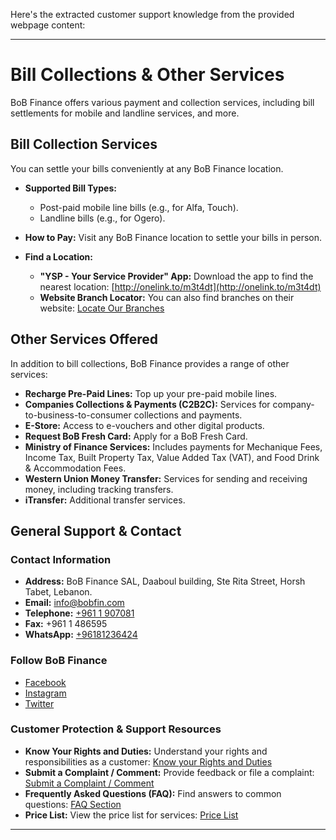 Here's the extracted customer support knowledge from the provided webpage content:

---

# Bill Collections & Other Services

BoB Finance offers various payment and collection services, including bill settlements for mobile and landline services, and more.

## Bill Collection Services

You can settle your bills conveniently at any BoB Finance location.

*   **Supported Bill Types:**
    *   Post-paid mobile line bills (e.g., for Alfa, Touch).
    *   Landline bills (e.g., for Ogero).

*   **How to Pay:**
    Visit any BoB Finance location to settle your bills in person.

*   **Find a Location:**
    *   **"YSP - Your Service Provider" App:** Download the app to find the nearest location: [http://onelink.to/m3t4dt](http://onelink.to/m3t4dt)
    *   **Website Branch Locator:** You can also find branches on their website: [Locate Our Branches](https://www.bob-finance.com/Inside/Subagents)

## Other Services Offered

In addition to bill collections, BoB Finance provides a range of other services:

*   **Recharge Pre-Paid Lines:** Top up your pre-paid mobile lines.
*   **Companies Collections & Payments (C2B2C):** Services for company-to-business-to-consumer collections and payments.
*   **E-Store:** Access to e-vouchers and other digital products.
*   **Request BoB Fresh Card:** Apply for a BoB Fresh Card.
*   **Ministry of Finance Services:** Includes payments for Mechanique Fees, Income Tax, Built Property Tax, Value Added Tax (VAT), and Food Drink & Accommodation Fees.
*   **Western Union Money Transfer:** Services for sending and receiving money, including tracking transfers.
*   **iTransfer:** Additional transfer services.

## General Support & Contact

### Contact Information

*   **Address:** BoB Finance SAL, Daaboul building, Ste Rita Street, Horsh Tabet, Lebanon.
*   **Email:** [info@bobfin.com](mailto:info@bobfin.com)
*   **Telephone:** [+961 1 907081](tel:+9611907081)
*   **Fax:** +961 1 486595
*   **WhatsApp:** [+96181236424](https://api.whatsapp.com/send?phone=96181236424)

### Follow BoB Finance

*   [Facebook](https://www.facebook.com/BobFinanceSal)
*   [Instagram](https://www.instagram.com/BoB_Finance)
*   [Twitter](https://twitter.com/BoBFinance2)

### Customer Protection & Support Resources

*   **Know Your Rights and Duties:** Understand your rights and responsibilities as a customer: [Know your Rights and Duties](https://www.bob-finance.com/Inside/RightsAndDuties)
*   **Submit a Complaint / Comment:** Provide feedback or file a complaint: [Submit a Complaint / Comment](https://www.bob-finance.com/CustomerProtection/ComplaintAndCommentView)
*   **Frequently Asked Questions (FAQ):** Find answers to common questions: [FAQ Section](https://www.bob-finance.com/Inside/FAQ)
*   **Price List:** View the price list for services: [Price List](https://www.bob-finance.com/Home/BuildPriceList/)

---